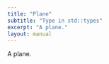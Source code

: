 ```yaml
---
title: "Plane"
subtitle: "Type in std::types"
excerpt: "A plane."
layout: manual
---
```


A plane.





